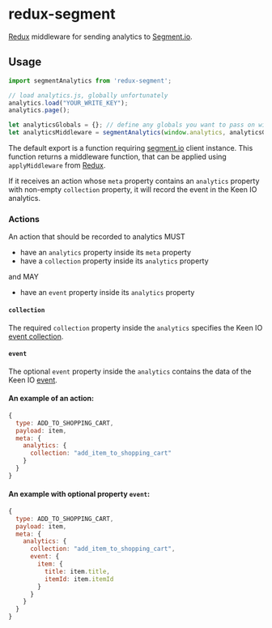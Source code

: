 redux-segment
==========

[Redux](http://rackt.github.io/redux) middleware for sending analytics to [Segment.io](https://segment.io/).

## Usage

```js
import segmentAnalytics from 'redux-segment';

// load analytics.js, globally unfortunately
analytics.load("YOUR_WRITE_KEY");
analytics.page();

let analyticsGlobals = {}; // define any globals you want to pass on with every event, such as user's browser info
let analyticsMiddleware = segmentAnalytics(window.analytics, analyticsGlobals);

```

The default export is a function requiring [segment.io](https://www.npmjs.com/package/segmentio) client instance. This function returns a middleware function, that can be applied using `applyMiddleware` from [Redux](http://rackt.github.io/redux).

If it receives an action whose `meta` property contains an `analytics` property with non-empty `collection` property, it will record the event in the Keen IO analytics.

### Actions

An action that should be recorded to analytics MUST
- have an `analytics` property inside its `meta` property
- have a `collection` property inside its `analytics` property

and MAY
- have an `event` property inside its `analytics` property

#### `collection`
The required `collection` property inside the `analytics` specifies the Keen IO [event collection](https://keen.io/docs/api/#event-collections).

#### `event`
The optional `event` property inside the `analytics` contains the data of the Keen IO [event](https://keen.io/docs/api/#events).

#### An example of an action:
```js
{
  type: ADD_TO_SHOPPING_CART,
  payload: item,
  meta: {
    analytics: {
      collection: "add_item_to_shopping_cart"
    }
  }
}
```

#### An example with optional property `event`:
```js
{
  type: ADD_TO_SHOPPING_CART,
  payload: item,
  meta: {
    analytics: {
      collection: "add_item_to_shopping_cart",
      event: {
        item: {
          title: item.title,
          itemId: item.itemId
        }
      }
    }
  }
}
```
